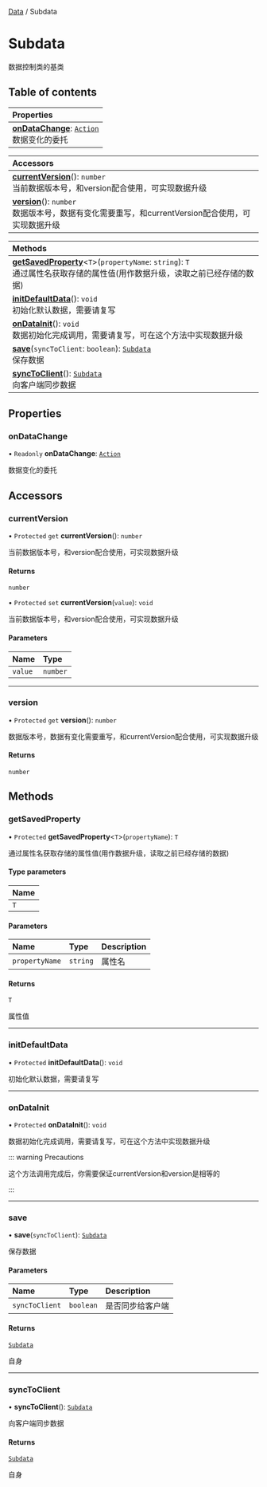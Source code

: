 [Data](../groups/Data.Data.md) / Subdata

# Subdata <Badge type="tip" text="Class" /> <Score text="Subdata" />

数据控制类的基类

## Table of contents

| Properties |
| :-----|
| **[onDataChange](Extension.Subdata.md#ondatachange)**: [`Action`](Type.Action.md) <br> 数据变化的委托|

| Accessors |
| :-----|
| **[currentVersion](Extension.Subdata.md#currentversion)**(): `number` <br> 当前数据版本号，和version配合使用，可实现数据升级|
| **[version](Extension.Subdata.md#version)**(): `number` <br> 数据版本号，数据有变化需要重写，和currentVersion配合使用，可实现数据升级|

| Methods |
| :-----|
| **[getSavedProperty](Extension.Subdata.md#getsavedproperty)**<`T`\>(`propertyName`: `string`): `T` <br> 通过属性名获取存储的属性值(用作数据升级，读取之前已经存储的数据)|
| **[initDefaultData](Extension.Subdata.md#initdefaultdata)**(): `void` <br> 初始化默认数据，需要请复写|
| **[onDataInit](Extension.Subdata.md#ondatainit)**(): `void` <br> 数据初始化完成调用，需要请复写，可在这个方法中实现数据升级|
| **[save](Extension.Subdata.md#save)**(`syncToClient`: `boolean`): [`Subdata`](Extension.Subdata.md) <br> 保存数据|
| **[syncToClient](Extension.Subdata.md#synctoclient)**(): [`Subdata`](Extension.Subdata.md) <br> 向客户端同步数据|

## Properties

### onDataChange <Score text="onDataChange" /> 

• `Readonly` **onDataChange**: [`Action`](Type.Action.md)

数据变化的委托

## Accessors

### currentVersion <Score text="currentVersion" /> 

• `Protected` `get` **currentVersion**(): `number`

当前数据版本号，和version配合使用，可实现数据升级

#### Returns

`number`

• `Protected` `set` **currentVersion**(`value`): `void`

当前数据版本号，和version配合使用，可实现数据升级

#### Parameters

| Name | Type |
| :------ | :------ |
| `value` | `number` |


___

### version <Score text="version" /> 

• `Protected` `get` **version**(): `number`

数据版本号，数据有变化需要重写，和currentVersion配合使用，可实现数据升级

#### Returns

`number`

## Methods

### getSavedProperty <Score text="getSavedProperty" /> 

• `Protected` **getSavedProperty**<`T`\>(`propertyName`): `T` 

通过属性名获取存储的属性值(用作数据升级，读取之前已经存储的数据)


#### Type parameters

| Name |
| :------ |
| `T` |

#### Parameters

| Name | Type | Description |
| :------ | :------ | :------ |
| `propertyName` | `string` |  属性名 |

#### Returns

`T`

属性值

___

### initDefaultData <Score text="initDefaultData" /> 

• `Protected` **initDefaultData**(): `void` 

初始化默认数据，需要请复写



___

### onDataInit <Score text="onDataInit" /> 

• `Protected` **onDataInit**(): `void` 

数据初始化完成调用，需要请复写，可在这个方法中实现数据升级

::: warning Precautions

这个方法调用完成后，你需要保证currentVersion和version是相等的

:::



___

### save <Score text="save" /> 

• **save**(`syncToClient`): [`Subdata`](Extension.Subdata.md) <Badge type="tip" text="server" />

保存数据


#### Parameters

| Name | Type | Description |
| :------ | :------ | :------ |
| `syncToClient` | `boolean` |  是否同步给客户端 |

#### Returns

[`Subdata`](Extension.Subdata.md)

自身

___

### syncToClient <Score text="syncToClient" /> 

• **syncToClient**(): [`Subdata`](Extension.Subdata.md) <Badge type="tip" text="server" />

向客户端同步数据


#### Returns

[`Subdata`](Extension.Subdata.md)

自身
